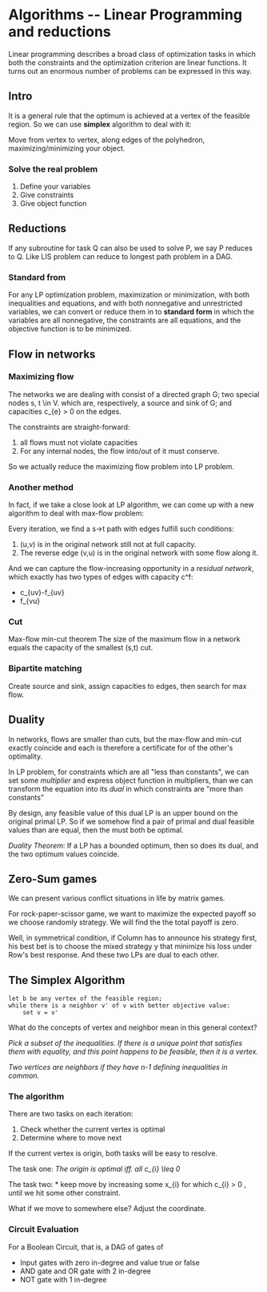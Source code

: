 # Algorithms -- Linear Programming and reductions
Linear programming describes a broad class of optimization tasks in which both the constraints and the optimization criterion are linear functions. It turns out an enormous number of problems can be expressed in this way.

## Intro
It is a general rule that the optimum is achieved at a vertex of the feasible region. So we can use **simplex** algorithm to deal with it:

Move from vertex to vertex, along edges of the polyhedron, maximizing/minimizing your object.

### Solve the real problem
1. Define your variables
2. Give constraints
3. Give object function

## Reductions
If any subroutine for task Q can also be used to solve P, we say P reduces to Q. Like LIS problem can reduce to longest path problem in a DAG.

### Standard from
For any LP optimization problem, maximization or minimization, with both inequalities and equations, and with both nonnegative and unrestricted variables, we can convert or reduce them in to **standard form** in which the variables are all nonnegative, the constraints are all equations, and the objective function is to be minimized.

## Flow in networks
### Maximizing flow
The networks we are dealing with consist of a directed graph G; two special nodes s, t \in V. which are, respectively, a source and sink of G; and capacities c_{e} > 0 on the edges.

The constraints are straight-forward:

1. all flows must not violate capacities
2. For any internal nodes, the flow into/out of it must conserve.

So we actually reduce the maximizing flow problem into LP problem.

### Another method
In fact, if we take a close look at LP algorithm, we can come up with a new algorithm to deal with max-flow problem:

Every iteration, we find a s->t path with edges fulfill such conditions: 

1. (u,v) is in the original network still not at full capacity.
2. The reverse edge (v,u) is in the original network with some flow along it.

And we can capture the flow-increasing opportunity in a *residual network*, which exactly has two types of edges with capacity c^f:
 
* c_{uv}-f_{uv}
* f_{vu}

### Cut
Max-flow min-cut theorem
The size of the maximum flow in a network equals the capacity of the smallest (s,t) cut.

### Bipartite matching
Create source and sink, assign capacities to edges, then search for max flow.

## Duality 
In networks, flows are smaller than cuts, but the max-flow and min-cut exactly coincide and each is therefore a certificate for of the other's optimality.

In LP problem, for constraints which are all "less than constants", we can set some *multiplier* and express object function in multipliers, than we can transform the equation into its *dual* in which constraints are "more than constants" 

By design, any feasible value of this dual LP is an upper bound on the original primal LP. So if we somehow find a pair of primal and dual feasible values than are equal, then the must both be optimal.

*Duality Theorem*: If a LP has a bounded optimum, then so does its dual, and the two optimum values coincide.

## Zero-Sum games
We can present various conflict situations in life by matrix games.

For rock-paper-scissor game, we want to maximize the expected payoff so we choose randomly strategy. We will find the the total payoff is zero.

Well, in symmetrical condition, if Column has to announce his strategy first, his best bet is to choose the mixed strategy y that minimize his loss under Row's best response. And these two LPs are dual to each other.

## The Simplex Algorithm

    let b be any vertex of the feasible region;
    while there is a neighbor v' of v with better objective value:
        set v = v'

What do the concepts of vertex and neighbor mean in this general context?

 *Pick a subset of the inequalities. If there is a unique point that satisfies them with equality, and this point happens to be feasible, then it is a vertex.*

*Two vertices are neighbors if they have n-1 defining inequalities in common.*

### The algorithm
There are two tasks on each iteration:

1. Check whether the current vertex is optimal
2. Determine where to move next

If the current vertex is origin, both tasks will be easy to resolve. 

The task one: *The origin is optimal iff. all c_{i} \leq 0*

The task two: * keep move by increasing some x_{i} for which c_{i} > 0 , until we hit some other constraint.

What if we move to somewhere else? Adjust the coordinate. 

### Circuit Evaluation
For a Boolean Circuit, that is, a DAG of gates of 

* Input gates with zero in-degree and value true or false
* AND gate and OR gate with 2 in-degree
* NOT gate with 1 in-degree
 